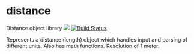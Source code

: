 # distance
Distance object library
[![](https://jitpack.io/v/Weizilla/distance.svg)](https://jitpack.io/#Weizilla/distance)
[![Build Status](https://travis-ci.org/Weizilla/distance.svg?branch=master)](https://travis-ci.org/Weizilla/distance)

Represents a distance (length) object which handles input and parsing of different units. Also has math functions. Resolution of 1 meter.
